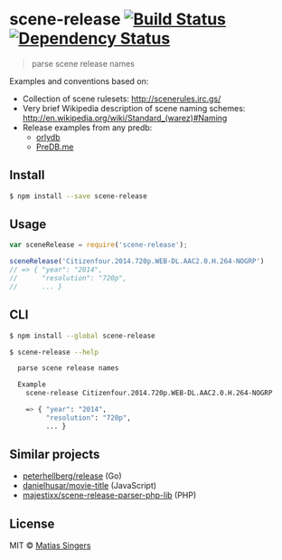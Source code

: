 # scene-release [![Build Status](http://img.shields.io/travis/matiassingers/scene-release.svg?style=flat-square)](https://travis-ci.org/matiassingers/scene-release) [![Dependency Status](http://img.shields.io/gemnasium/matiassingers/scene-release.svg?style=flat-square)](https://gemnasium.com/matiassingers/scene-release)
> parse scene release names

Examples and conventions based on:
- Collection of scene rulesets: http://scenerules.irc.gs/
- Very brief Wikipedia description of scene naming schemes: http://en.wikipedia.org/wiki/Standard_(warez)#Naming
- Release examples from any predb:
  - [orlydb](http://orlydb.com/)
  - [PreDB.me](http://predb.me/)

## Install

```sh
$ npm install --save scene-release
```


## Usage

```js
var sceneRelease = require('scene-release');

sceneRelease('Citizenfour.2014.720p.WEB-DL.AAC2.0.H.264-NOGRP')
// => { "year": "2014",
//      "resolution": "720p",
//      ... }
```


## CLI

```sh
$ npm install --global scene-release
```

```sh
$ scene-release --help

  parse scene release names

  Example
    scene-release Citizenfour.2014.720p.WEB-DL.AAC2.0.H.264-NOGRP

    => { "year": "2014",
         "resolution": "720p",
         ... }
```


## Similar projects
- [peterhellberg/release](https://github.com/peterhellberg/release) (Go)
- [danielhusar/movie-title](https://github.com/danielhusar/movie-title) (JavaScript)
- [majestixx/scene-release-parser-php-lib](https://github.com/majestixx/scene-release-parser-php-lib) (PHP)


## License

MIT © [Matias Singers](http://mts.io)
